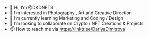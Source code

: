- 👋 Hi, I’m @DKDNFTS
- 👀 I’m interested in Photography , Art and Creative Direction
- 🌱 I’m currently learning Marketing and Coding / Design  
- 💞️ I’m looking to collaborate on Crypto / NFT Creations & Projects
- 📫 How to reach me via https://linktr.ee/DariyaDimitrova  

<!---
DKDNFTS/DKDNFTS is a ✨ special ✨ repository because its `README.md` (this file) appears on your GitHub profile.
You can click the Preview link to take a look at your changes.
--->
